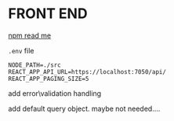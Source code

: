 # FRONT END

[npm read me](npmReadme.md)

`.env` file

```
NODE_PATH=./src
REACT_APP_API_URL=https://localhost:7050/api/
REACT_APP_PAGING_SIZE=5
```

add error\validation handling

add default query object. maybe not needed....

